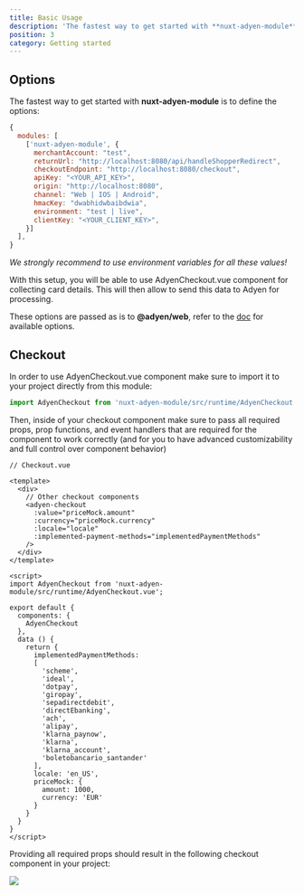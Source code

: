 ```yaml
---
title: Basic Usage
description: 'The fastest way to get started with **nuxt-adyen-module** is to define the options like `clientKey`, `environment`, and `locale`:'
position: 3
category: Getting started
---
```


## Options

The fastest way to get started with **nuxt-adyen-module** is to define the options:

```js {}[nuxt.config.js]
{
  modules: [
    ['nuxt-adyen-module', {
      merchantAccount: "test",
      returnUrl: "http://localhost:8080/api/handleShopperRedirect",
      checkoutEndpoint: "http://localhost:8080/checkout",
      apiKey: "<YOUR_API_KEY>",
      origin: "http://localhost:8080",
      channel: "Web | IOS | Android",
      hmacKey: "dwabhidwbaibdwia",
      environment: "test | live",
      clientKey: "<YOUR_CLIENT_KEY>",
    }]
  ],
}
```

*We strongly recommend to use environment variables for all these values!*

With this setup, you will be able to use AdyenCheckout.vue component for collecting card details. This will then allow to send this data to Adyen for processing.

These options are passed as is to **@adyen/web**, refer to the [doc](https://github.com/Adyen/adyen-web) for available options.

## Checkout

In order to use AdyenCheckout.vue component make sure to import it to your project directly from this module:

```js
import AdyenCheckout from 'nuxt-adyen-module/src/runtime/AdyenCheckout.vue';
```

Then, inside of your checkout component make sure to pass all required props, prop functions, and event handlers that are required for the component to work correctly (and for you to have advanced customizability and full control over component behavior)

```vue
// Checkout.vue

<template>
  <div>
    // Other checkout components
    <adyen-checkout
      :value="priceMock.amount"
      :currency="priceMock.currency"
      :locale="locale"
      :implemented-payment-methods="implementedPaymentMethods"
    />
  </div>
</template>

<script>
import AdyenCheckout from 'nuxt-adyen-module/src/runtime/AdyenCheckout.vue';

export default {
  components: {
    AdyenCheckout
  },
  data () {
    return {
      implementedPaymentMethods:
      [
        'scheme',
        'ideal',
        'dotpay',
        'giropay',
        'sepadirectdebit',
        'directEbanking',
        'ach',
        'alipay',
        'klarna_paynow',
        'klarna',
        'klarna_account',
        'boletobancario_santander'
      ],
      locale: 'en_US',
      priceMock: {
        amount: 1000,
        currency: 'EUR'
      }
    }
  }
}
</script>
```

Providing all required props should result in the following checkout component in your project:

<img src="/adyen-checkout.png"/>
